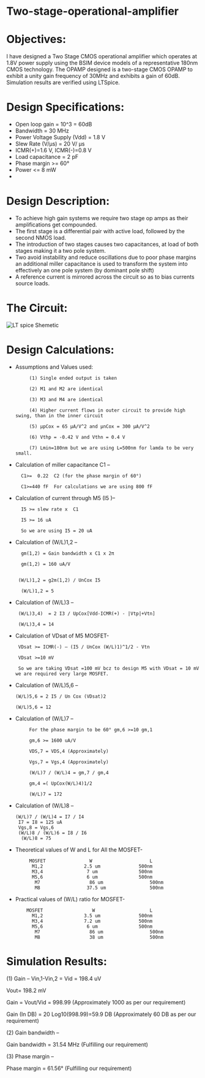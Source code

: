 # Two-stage-operational-amplifier
          
# Objectives:
I have designed a Two Stage CMOS operational amplifier which operates at 1.8V power supply using the BSIM device models of a representative 180nm CMOS technology. The OPAMP designed is a two-stage CMOS OPAMP to exhibit a unity gain frequency of 30MHz and exhibits a gain of 60dB.
Simulation results are verified using LTSpice.

# Design Specifications:
*	Open loop gain = 10^3 = 60dB
*	Bandwidth = 30 MHz
*	Power Voltage Supply (Vdd) = 1.8 V
*	Slew Rate (V/μs) = 20 V/ μs
*	ICMR(+)=1.6 V, ICMR(-)=0.8 V
*	Load capacitance = 2 pF
*	Phase margin >= 60°
*	Power <= 8 mW
*	
# Design Description:
*	To achieve high gain systems we require two stage op amps as their amplifications get compounded.
*	The first stage is a differential pair with active load, followed by the second NMOS load.
*	The introduction of two stages causes two capacitances, at load of both stages making it a two pole system.
*	Two avoid instability and reduce oscillations due to poor phase margins an additional miller capacitance is used to transform the system into effectively an one pole system (by dominant pole shift)
*	A reference current is mirrored across the circuit so as to bias currents source loads.
# The Circuit: 
![LT spice Shemetic](https://github.com/amitkumarbakoliya/Two-stage-operational-amplifier/assets/138565461/5df6f804-7707-457d-8f75-916b4b3ed072)

 
# Design Calculations:
* Assumptions and Values used:
  
           (1) Single ended output is taken

           (2) M1 and M2 are identical

           (3) M3 and M4 are identical

           (4) Higher current flows in outer circuit to provide high swing, than in the inner circuit

           (5) µpCox = 65 µA/V^2 and µnCox = 300 µA/V^2

           (6) Vthp = -0.42 V and Vthn = 0.4 V

           (7) Lmin=180nm but we are using L=500nm for lamda to be very small.




*	Calculation of miller capacitance C1 –

          C1>=  0.22  C2 (for the phase margin of 60°)
 	
          C1>=440 fF  For calculations we are using 800 fF

*	Calculation of  current through M5 (I5 )–
   
          I5 >= slew rate x  C1
 	
          I5 >= 16 uA
 	
          So we are using I5 = 20 uA
 	

*	Calculation of  (W/L)1,2 –

          gm(1,2) = Gain bandwidth x C1 x 2π
 	
          gm(1,2) = 160 uA/V
 	

         (W/L)1,2 = g2m(1,2) / UnCox I5
 	
          (W/L)1,2 = 5 

*	Calculation of (W/L)3 –
     
         (W/L)3,4) 	= 2 I3 / UpCox[Vdd-ICMR(+) - |Vtp|+Vtn]
 	
         (W/L)3,4 = 14 

*	Calculation of  VDsat of M5 MOSFET- 

         VDsat >= ICMR(-) – (I5 / UnCox (W/L)1)^1/2 - Vtn

         VDsat >=10 mV

         So we are taking VDsat =100 mV bcz to design M5 with VDsat = 10 mV we are required very large MOSFET.

*	Calculation of (W/L)5,6 –

        (W/L)5,6 = 2 I5 / Un Cox (VDsat)2
 	
        (W/L)5,6 = 12

* Calculation of (W/L)7 –

           For the phase margin to be 60° gm,6 >=10 gm,1
  
           gm,6 >= 1600 uA/V
  
           VDS,7 = VDS,4 (Approximately)
  
           Vgs,7 = Vgs,4 (Approximately)
  
           (W/L)7 / (W/L)4 = gm,7 / gm,4
  
           gm,4 =( UpCox(W/L)4)1/2
  
           (W/L)7 = 172
  

*	Calculation of (W/L)8 –

        (W/L)7 / (W/L)4 = I7 / I4
         I7 = I8 = 125 uA
         Vgs,8 = Vgs,6
         (W/L)8 / (W/L)6 = I8 / I6
          (W/L)8 = 75


*	Theoretical values of W and L for All the MOSFET-


             MOSFET	               W	                 L
              M1,2	             2.5 um	             500nm
              M3,4	              7 um	             500nm
              M5,6	              6 um	             500nm
               M7	               86 um	             500nm
               M8	              37.5 um	             500nm


*	Practical values of (W/L) ratio for MOSFET-

            MOSFET	                W	                 L
              M1,2	             3.5 um	             500nm
              M3,4	             7.2 um	             500nm
              M5,6	              6 um	             500nm
               M7	               86 um	             500nm
               M8	               38 um	             500nm

# Simulation Results:

(1)	Gain –
Vin,1-Vin,2 = Vid = 198.4 uV

Vout= 198.2 mV

Gain = Vout/Vid = 998.99 (Approximately 1000 as per our requirement)

Gain (In DB) = 20 Log10(998.99)=59.9 DB (Approximately 60 DB as per our requirement)

(2)	Gain bandwidth –

Gain bandwidth = 31.54 MHz (Fulfilling our requirement)

(3)	Phase margin –

Phase margin = 61.56° (Fulfilling our requirement)

